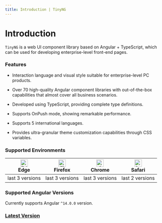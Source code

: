 ```yaml
---
title: Introduction | TinyNG
---
```


# Introduction

`TinyNG` is a web UI component library based on Angular + TypeScript, which can be used for developing enterprise-level front-end pages.

### Features

- Interaction language and visual style suitable for enterprise-level PC products.

- Over 70 high-quality Angular component libraries with out-of-the-box capabilities that almost cover all business scenarios.

- Developed using TypeScript, providing complete type definitions.

- Supports OnPush mode, showing remarkable performance.

- Supports 5 international languages.

- Provides ultra-granular theme customization capabilities through CSS variables.

### Supported Environments

| <img src="/src/ng/demo/src/assets/browser/edge.png" alt="Edge" width="24px" height="24px" /><br>Edge | <img src="/src/ng/demo/src/assets/browser/firefox.png" alt="Firefox" width="24px" height="24px" /><br>Firefox | <img src="/src/ng/demo/src/assets/browser/chrome.png" alt="Chrome" width="24px" height="24px" /><br>Chrome | <img src="/src/ng/demo/src/assets/browser/safari.png" alt="Safari" width="24px" height="24px" /><br>Safari |
| --------- | --------- | --------- | --------- |
| last 3 versions | last 3 versions | last 3 versions | last 2 versions |

### Supported Angular Versions
Currently supports Angular `^14.0.0` version.

### [Latest Version](./changelog)
